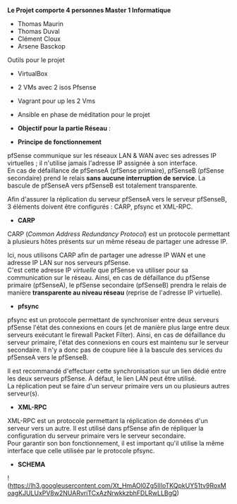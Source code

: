 **Le Projet comporte 4 personnes Master 1 Informatique**

- Thomas Maurin
- Thomas Duval
- Clément Cloux
- Arsene Basckop

Outils pour le projet
- VirtualBox
- 2 VMs avec 2 isos Pfsense
- Vagrant pour up les 2 Vms
- Ansible en phase de méditation pour le projet



- **Objectif pour la partie Réseau** :


- **Principe de fonctionnement**  
 
pfSense communique sur les réseaux LAN & WAN avec ses adresses IP virtuelles ; il n'utilise jamais l'adresse IP assignée à son interface.  
En cas de défaillance de pfSenseA (pfSense primaire), pfSenseB (pfSense secondaire) prend le relais **sans aucune interruption de service**. La bascule de pfSenseA vers pfSenseB est totalement transparente.  
 
Afin d'assurer la réplication du serveur pfSenseA vers le serveur pfSenseB, 3 éléments doivent être configurés : CARP, pfsync et XML-RPC.  
 
 
- **CARP**  
 
CARP (_Common Address Redundancy Protocol_) est un protocole permettant à plusieurs hôtes présents sur un même réseau de partager une adresse IP.  
 
Ici, nous utilisons CARP afin de partager une adresse IP WAN et une adresse IP LAN sur nos serveurs pfSense.  
C'est cette adresse IP _virtuelle_ que pfSense va utiliser pour sa communication sur le réseau. Ainsi, en cas de défaillance du pfSense primaire (pfSenseA), le pfSense secondaire (pfSenseB) prendra le relais de manière **transparente au niveau réseau** (reprise de l'adresse IP virtuelle).  
 
 
- **pfsync**  
 
pfsync est un protocole permettant de synchroniser entre deux serveurs pfSense l'état des connexions en cours (et de manière plus large entre deux serveurs exécutant le firewall Packet Filter). Ainsi, en cas de défaillance du serveur primaire, l'état des connexions en cours est maintenu sur le serveur secondaire. Il n'y a donc pas de coupure liée à la bascule des services du pfSenseA vers le pfSenseB.  
 
Il est recommandé d'effectuer cette synchronisation sur un lien dédié entre les deux serveurs pfSense. À défaut, le lien LAN peut être utilisé.  
La réplication peut se faire d'un serveur primaire vers un ou plusieurs autres serveur(s).  
 
 
- **XML-RPC**  
 
XML-RPC est un protocole permettant la réplication de données d'un serveur vers un autre. Il est utilisé dans pfSense afin de répliquer la configuration du serveur primaire vers le serveur secondaire.  
Pour garantir son bon fonctionnement, il est important qu'il utilise la même interface que celle utilisée par le protocole pfsync.


- **SCHEMA**  

!(https://lh3.googleusercontent.com/Xt_HmAOl0Zg5IIloTKQpkUY51tv9RoxMoagKJULUxPV8w2NUARvriTCxAzNrwkkzbhFDLRwLLBgQ)
